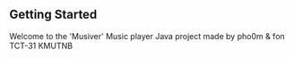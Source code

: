 ## Getting Started

Welcome to the 'Musiver' Music player Java project
made by pho0m & fon TCT-31 KMUTNB

